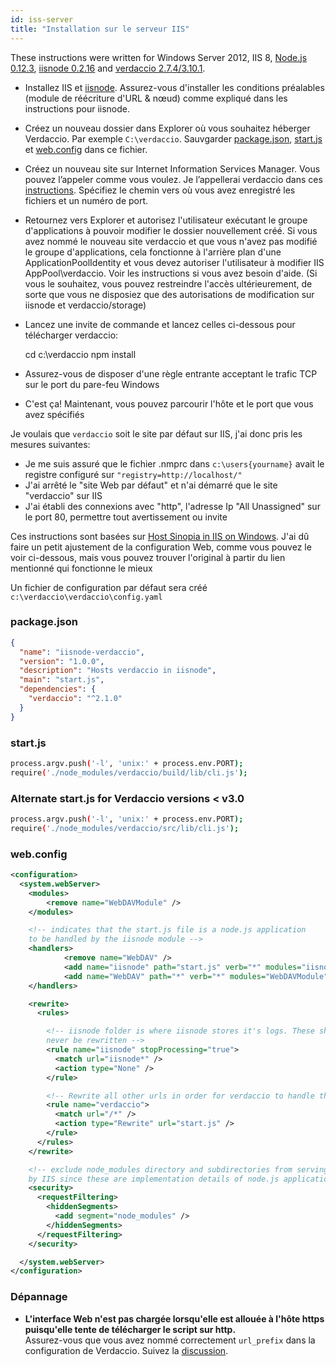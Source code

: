 ```yaml
---
id: iss-server
title: "Installation sur le serveur IIS"
---
```

These instructions were written for Windows Server 2012, IIS 8, [Node.js 0.12.3](https://nodejs.org/), [iisnode 0.2.16](https://github.com/tjanczuk/iisnode) and [verdaccio 2.7.4/3.10.1](https://github.com/verdaccio/verdaccio).

- Installez IIS et [iisnode](https://github.com/tjanczuk/iisnode). Assurez-vous d'installer les conditions préalables (module de réécriture d'URL & nœud) comme expliqué dans les instructions pour iisnode.
- Créez un nouveau dossier dans Explorer où vous souhaitez héberger Verdaccio. Par exemple `C:\verdaccio`. Sauvgarder [package.json](#packagejson), [start.js](#startjs) et [web.config](#webconfig) dans ce fichier.
- Créez un nouveau site sur Internet Information Services Manager. Vous pouvez l’appeler comme vous voulez. Je l’appellerai verdaccio dans ces [instructions](http://www.iis.net/learn/manage/configuring-security/application-pool-identities). Spécifiez le chemin vers où vous avez enregistré les fichiers et un numéro de port.
- Retournez vers Explorer et autorisez l'utilisateur exécutant le groupe d'applications à pouvoir modifier le dossier nouvellement créé. Si vous avez nommé le nouveau site verdaccio et que vous n'avez pas modifié le groupe d'applications, cela fonctionne à l'arrière plan d'une ApplicationPoolIdentity et vous devez autoriser l'utilisateur à modifier IIS AppPool\verdaccio. Voir les instructions si vous avez besoin d'aide. (Si vous le souhaitez, vous pouvez restreindre l'accès ultérieurement, de sorte que vous ne disposiez que des autorisations de modification sur iisnode et verdaccio/storage)
- Lancez une invite de commande et lancez celles ci-dessous pour télécharger verdaccio:

    cd c:\verdaccio
    npm install
    

- Assurez-vous de disposer d'une règle entrante acceptant le trafic TCP sur le port du pare-feu Windows
- C'est ça! Maintenant, vous pouvez parcourir l'hôte et le port que vous avez spécifiés

Je voulais que `verdaccio` soit le site par défaut sur IIS, j'ai donc pris les mesures suivantes:

- Je me suis assuré que le fichier .nmprc dans `c:\users{yourname}` avait le registre configuré sur `"registry=http://localhost/"`
- J'ai arrêté le "site Web par défaut" et n'ai démarré que le site "verdaccio" sur IIS
- J'ai établi des connexions avec "http", l'adresse Ip "All Unassigned" sur le port 80, permettre tout avertissement ou invite

Ces instructions sont basées sur [Host Sinopia in IIS on Windows](https://gist.github.com/HCanber/4dd8409f79991a09ac75). J'ai dû faire un petit ajustement de la configuration Web, comme vous pouvez le voir ci-dessous, mais vous pouvez trouver l'original à partir du lien mentionné qui fonctionne le mieux

Un fichier de configuration par défaut sera créé `c:\verdaccio\verdaccio\config.yaml`

### package.json

```json
{
  "name": "iisnode-verdaccio",
  "version": "1.0.0",
  "description": "Hosts verdaccio in iisnode",
  "main": "start.js",
  "dependencies": {
    "verdaccio": "^2.1.0"
  }
}
```

### start.js

```bash
process.argv.push('-l', 'unix:' + process.env.PORT);
require('./node_modules/verdaccio/build/lib/cli.js');
```

### Alternate start.js for Verdaccio versions < v3.0

```bash
process.argv.push('-l', 'unix:' + process.env.PORT);
require('./node_modules/verdaccio/src/lib/cli.js');
```

### web.config

```xml
<configuration>
  <system.webServer>
    <modules>
        <remove name="WebDAVModule" />
    </modules>

    <!-- indicates that the start.js file is a node.js application
    to be handled by the iisnode module -->
    <handlers>
            <remove name="WebDAV" />
            <add name="iisnode" path="start.js" verb="*" modules="iisnode" resourceType="Unspecified" requireAccess="Execute" />
            <add name="WebDAV" path="*" verb="*" modules="WebDAVModule" resourceType="Unspecified" requireAccess="Execute" />
    </handlers>

    <rewrite>
      <rules>

        <!-- iisnode folder is where iisnode stores it's logs. These should
        never be rewritten -->
        <rule name="iisnode" stopProcessing="true">
          <match url="iisnode*" />
          <action type="None" />
        </rule>

        <!-- Rewrite all other urls in order for verdaccio to handle these -->
        <rule name="verdaccio">
          <match url="/*" />
          <action type="Rewrite" url="start.js" />
        </rule>
      </rules>
    </rewrite>

    <!-- exclude node_modules directory and subdirectories from serving
    by IIS since these are implementation details of node.js applications -->
    <security>
      <requestFiltering>
        <hiddenSegments>
          <add segment="node_modules" />
        </hiddenSegments>
      </requestFiltering>
    </security>

  </system.webServer>
</configuration>
```

### Dépannage

- **L'interface Web n'est pas chargée lorsqu'elle est allouée à l'hôte https puisqu'elle tente de télécharger le script sur http.**  
    Assurez-vous que vous avez nommé correctement `url_prefix` dans la configuration de Verdaccio. Suivez la [discussion](https://github.com/verdaccio/verdaccio/issues/622).